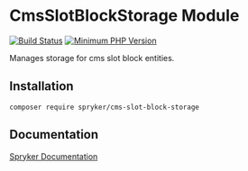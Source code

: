 # CmsSlotBlockStorage Module
[![Build Status](https://travis-ci.org/spryker/cms-slot-block-storage.svg)](https://travis-ci.org/spryker/cms-slot-block-storage)
[![Minimum PHP Version](https://img.shields.io/badge/php-%3E%3D%207.3-8892BF.svg)](https://php.net/)

Manages storage for cms slot block entities.

## Installation

```
composer require spryker/cms-slot-block-storage
```

## Documentation

[Spryker Documentation](https://academy.spryker.com/developing_with_spryker/module_guide/modules.html)
